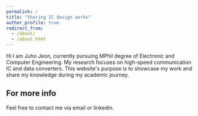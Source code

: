 ```yaml
---
permalink: /
title: "Sharing IC design works"
author_profile: true
redirect_from: 
  - /about/
  - /about.html
---
```


Hi I am Juho Jeon, currently pursuing MPhil degree of Electronic and Computer Engineering. My research focuses on high-speed communication IC and data converters. This website's purpose is to showcase my work and share my knowledge during my academic journey.

For more info
------
Feel free to contact me via email or linkedin.
